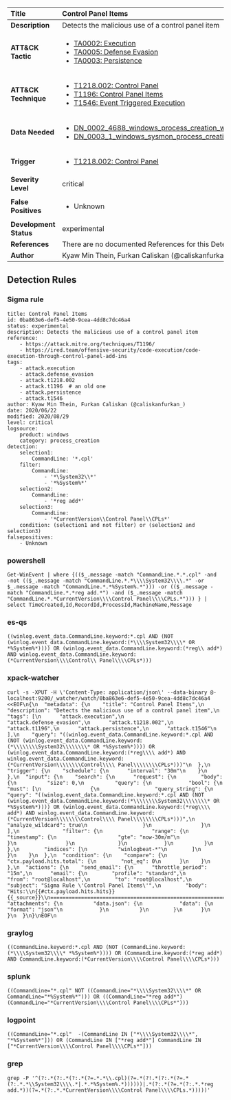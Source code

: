 | Title                    | Control Panel Items       |
|:-------------------------|:------------------|
| **Description**          | Detects the malicious use of a control panel item |
| **ATT&amp;CK Tactic**    |  <ul><li>[TA0002: Execution](https://attack.mitre.org/tactics/TA0002)</li><li>[TA0005: Defense Evasion](https://attack.mitre.org/tactics/TA0005)</li><li>[TA0003: Persistence](https://attack.mitre.org/tactics/TA0003)</li></ul>  |
| **ATT&amp;CK Technique** | <ul><li>[T1218.002: Control Panel](https://attack.mitre.org/techniques/T1218/002)</li><li>[T1196: Control Panel Items](https://attack.mitre.org/techniques/T1196)</li><li>[T1546: Event Triggered Execution](https://attack.mitre.org/techniques/T1546)</li></ul>  |
| **Data Needed**          | <ul><li>[DN_0002_4688_windows_process_creation_with_commandline](../Data_Needed/DN_0002_4688_windows_process_creation_with_commandline.md)</li><li>[DN_0003_1_windows_sysmon_process_creation](../Data_Needed/DN_0003_1_windows_sysmon_process_creation.md)</li></ul>  |
| **Trigger**              | <ul><li>[T1218.002: Control Panel](../Triggers/T1218.002.md)</li></ul>  |
| **Severity Level**       | critical |
| **False Positives**      | <ul><li>Unknown</li></ul>  |
| **Development Status**   | experimental |
| **References**           |  There are no documented References for this Detection Rule yet  |
| **Author**               | Kyaw Min Thein, Furkan Caliskan (@caliskanfurkan_) |


## Detection Rules

### Sigma rule

```
title: Control Panel Items
id: 0ba863e6-def5-4e50-9cea-4dd8c7dc46a4
status: experimental
description: Detects the malicious use of a control panel item
reference:
    - https://attack.mitre.org/techniques/T1196/
    - https://ired.team/offensive-security/code-execution/code-execution-through-control-panel-add-ins
tags:
    - attack.execution
    - attack.defense_evasion
    - attack.t1218.002
    - attack.t1196  # an old one
    - attack.persistence
    - attack.t1546
author: Kyaw Min Thein, Furkan Caliskan (@caliskanfurkan_)
date: 2020/06/22
modified: 2020/08/29
level: critical
logsource:
    product: windows
    category: process_creation
detection:
    selection1:
        CommandLine: '*.cpl'
    filter:
        CommandLine:
            - '*\System32\\*'
            - '*%System%*'
    selection2:
        CommandLine:
            - '*reg add*'
    selection3:
        CommandLine:
            - '*CurrentVersion\\Control Panel\\CPLs*'
    condition: (selection1 and not filter) or (selection2 and selection3)
falsepositives:
    - Unknown

```





### powershell
    
```
Get-WinEvent | where {(($_.message -match "CommandLine.*.*.cpl" -and  -not (($_.message -match "CommandLine.*.*\\\\System32\\\\.*" -or $_.message -match "CommandLine.*.*%System%.*"))) -or (($_.message -match "CommandLine.*.*reg add.*") -and ($_.message -match "CommandLine.*.*CurrentVersion\\\\Control Panel\\\\CPLs.*"))) } | select TimeCreated,Id,RecordId,ProcessId,MachineName,Message
```


### es-qs
    
```
((winlog.event_data.CommandLine.keyword:*.cpl AND (NOT (winlog.event_data.CommandLine.keyword:(*\\\\System32\\\\* OR *%System%*)))) OR (winlog.event_data.CommandLine.keyword:(*reg\\ add*) AND winlog.event_data.CommandLine.keyword:(*CurrentVersion\\\\Control\\ Panel\\\\CPLs*)))
```


### xpack-watcher
    
```
curl -s -XPUT -H \'Content-Type: application/json\' --data-binary @- localhost:9200/_watcher/watch/0ba863e6-def5-4e50-9cea-4dd8c7dc46a4 <<EOF\n{\n  "metadata": {\n    "title": "Control Panel Items",\n    "description": "Detects the malicious use of a control panel item",\n    "tags": [\n      "attack.execution",\n      "attack.defense_evasion",\n      "attack.t1218.002",\n      "attack.t1196",\n      "attack.persistence",\n      "attack.t1546"\n    ],\n    "query": "((winlog.event_data.CommandLine.keyword:*.cpl AND (NOT (winlog.event_data.CommandLine.keyword:(*\\\\\\\\System32\\\\\\\\* OR *%System%*)))) OR (winlog.event_data.CommandLine.keyword:(*reg\\\\ add*) AND winlog.event_data.CommandLine.keyword:(*CurrentVersion\\\\\\\\Control\\\\ Panel\\\\\\\\CPLs*)))"\n  },\n  "trigger": {\n    "schedule": {\n      "interval": "30m"\n    }\n  },\n  "input": {\n    "search": {\n      "request": {\n        "body": {\n          "size": 0,\n          "query": {\n            "bool": {\n              "must": [\n                {\n                  "query_string": {\n                    "query": "((winlog.event_data.CommandLine.keyword:*.cpl AND (NOT (winlog.event_data.CommandLine.keyword:(*\\\\\\\\System32\\\\\\\\* OR *%System%*)))) OR (winlog.event_data.CommandLine.keyword:(*reg\\\\ add*) AND winlog.event_data.CommandLine.keyword:(*CurrentVersion\\\\\\\\Control\\\\ Panel\\\\\\\\CPLs*)))",\n                    "analyze_wildcard": true\n                  }\n                }\n              ],\n              "filter": {\n                "range": {\n                  "timestamp": {\n                    "gte": "now-30m/m"\n                  }\n                }\n              }\n            }\n          }\n        },\n        "indices": [\n          "winlogbeat-*"\n        ]\n      }\n    }\n  },\n  "condition": {\n    "compare": {\n      "ctx.payload.hits.total": {\n        "not_eq": 0\n      }\n    }\n  },\n  "actions": {\n    "send_email": {\n      "throttle_period": "15m",\n      "email": {\n        "profile": "standard",\n        "from": "root@localhost",\n        "to": "root@localhost",\n        "subject": "Sigma Rule \'Control Panel Items\'",\n        "body": "Hits:\\n{{#ctx.payload.hits.hits}}{{_source}}\\n================================================================================\\n{{/ctx.payload.hits.hits}}",\n        "attachments": {\n          "data.json": {\n            "data": {\n              "format": "json"\n            }\n          }\n        }\n      }\n    }\n  }\n}\nEOF\n
```


### graylog
    
```
((CommandLine.keyword:*.cpl AND (NOT (CommandLine.keyword:(*\\\\System32\\\\* *%System%*)))) OR (CommandLine.keyword:(*reg add*) AND CommandLine.keyword:(*CurrentVersion\\\\Control Panel\\\\CPLs*)))
```


### splunk
    
```
((CommandLine="*.cpl" NOT ((CommandLine="*\\\\System32\\\\*" OR CommandLine="*%System%*"))) OR ((CommandLine="*reg add*") (CommandLine="*CurrentVersion\\\\Control Panel\\\\CPLs*")))
```


### logpoint
    
```
((CommandLine="*.cpl"  -(CommandLine IN ["*\\\\System32\\\\*", "*%System%*"])) OR (CommandLine IN ["*reg add*"] CommandLine IN ["*CurrentVersion\\\\Control Panel\\\\CPLs*"]))
```


### grep
    
```
grep -P '^(?:.*(?:.*(?:.*(?=.*.*\\.cpl)(?=.*(?!.*(?:.*(?=.*(?:.*.*\\System32\\\\.*|.*.*%System%.*))))))|.*(?:.*(?=.*(?:.*.*reg add.*))(?=.*(?:.*.*CurrentVersion\\\\Control Panel\\\\CPLs.*)))))'
```



